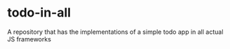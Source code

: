 # todo-in-all
A repository that has the implementations of a simple todo app in all actual JS frameworks
